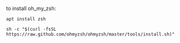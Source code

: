 
to install oh_my_zsh:

```
apt install zsh
```

```
sh -c "$(curl -fsSL https://raw.github.com/ohmyzsh/ohmyzsh/master/tools/install.sh)"
```
